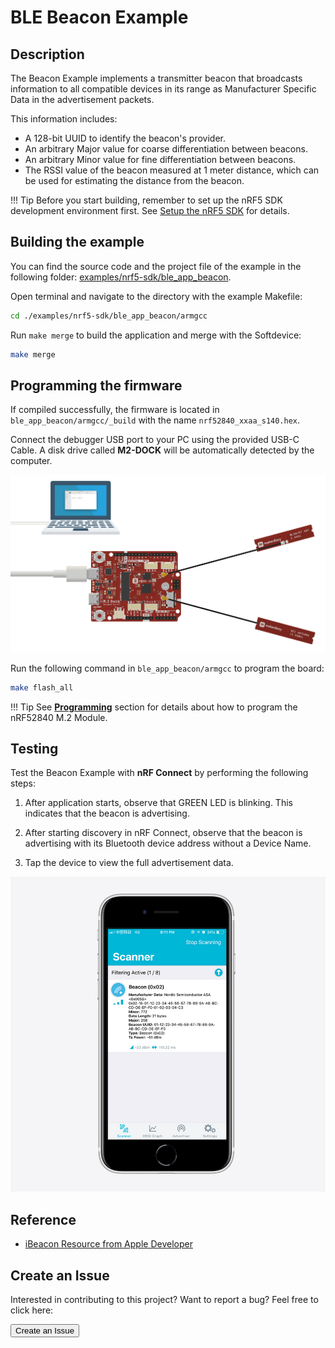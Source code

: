 # BLE Beacon Example

## Description

The Beacon Example implements a transmitter beacon that broadcasts information to all compatible devices in its range as Manufacturer Specific Data in the advertisement packets.

This information includes:

* A 128-bit UUID to identify the beacon's provider.
* An arbitrary Major value for coarse differentiation between beacons.
* An arbitrary Minor value for fine differentiation between beacons.
* The RSSI value of the beacon measured at 1 meter distance, which can be used for estimating the distance from the beacon.

!!! Tip
	Before you start building, remember to set up the nRF5 SDK development environment first. See [Setup the nRF5 SDK](../setup.md) for details.

## Building the example

You can find the source code and the project file of the example in the following folder: [examples/nrf5-sdk/ble_app_beacon](https://github.com/makerdiary/nrf52840-m2-devkit/tree/master/examples/nrf5-sdk/ble_app_beacon).

Open terminal and navigate to the directory with the example Makefile:

``` sh
cd ./examples/nrf5-sdk/ble_app_beacon/armgcc
```

Run `make merge` to build the application and merge with the Softdevice:

``` sh
make merge
```

## Programming the firmware

If compiled successfully, the firmware is located in `ble_app_beacon/armgcc/_build` with the name `nrf52840_xxaa_s140.hex`.

Connect the debugger USB port to your PC using the provided USB-C Cable. A disk drive called **M2-DOCK** will be automatically detected by the computer.

![](../assets/images/programming-firmware.png)


Run the following command in `ble_app_beacon/armgcc` to program the board:

``` sh
make flash_all
```

!!! Tip
	See **[Programming](../../programming.md)** section for details about how to program the nRF52840 M.2 Module.

## Testing

Test the Beacon Example with **nRF Connect** by performing the following steps:

1. After application starts, observe that GREEN LED is blinking. This indicates that the beacon is advertising.

2. After starting discovery in nRF Connect, observe that the beacon is advertising with its Bluetooth device address without a Device Name.

3. Tap the device to view the full advertisement data.

![](assets/images/ble-app-beacon-example.jpg)

## Reference

* [iBeacon Resource from Apple Developer](https://developer.apple.com/ibeacon/)

## Create an Issue

Interested in contributing to this project? Want to report a bug? Feel free to click here:

<a href="https://github.com/makerdiary/nrf52840-m2-devkit/issues/new?title=nRF5%20SDK-BLE%20Beacon:%20%3Ctitle%3E"><button data-md-color-primary="red-bud"><i class="fa fa-github"></i> Create an Issue</button></a>


